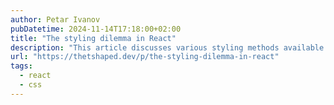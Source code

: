 ```yaml
---
author: Petar Ivanov
pubDatetime: 2024-11-14T17:18:00+02:00
title: "The styling dilemma in React"
description: "This article discusses various styling methods available in React, such as CSS modules, styled-components, and Tailwind CSS, each offering unique advantages and challenges. It guides developers through key considerations when selecting a styling approach, focusing on factors like scalability, performance, and maintainability to help make informed decisions."
url: "https://thetshaped.dev/p/the-styling-dilemma-in-react"
tags:
  - react
  - css
---
```

